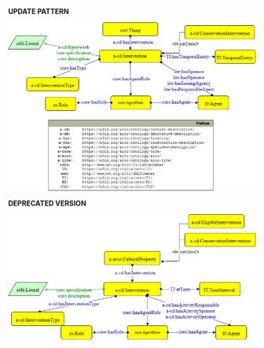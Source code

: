 **UPDATE PATTERN**


![Intervention pattern graph](https://github.com/ICCD-MiBACT/ArCo/blob/DEV-1.3.0/ArCo-release/test/2.0/Intervention/Intervention-Pattern.drawio.png?raw=true)


**DEPRECATED VERSION**


![Intervention pattern graph](https://github.com/ICCD-MiBACT/ArCo/blob/DEV-1.3.0/ArCo-release/test/2.0/Intervention/Intervention-versione1.2.drawio.png?raw=true)
